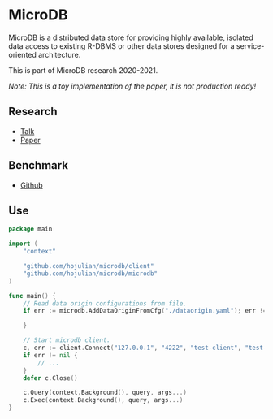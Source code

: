 # MicroDB

MicroDB is a distributed data store for providing highly available, isolated data access to existing R-DBMS or other data stores designed for a service-oriented architecture.

This is part of MicroDB research 2020-2021.

*Note: This is a toy implementation of the paper, it is not production ready!*

## Research

- [Talk](https://youtu.be/vE_--8faZkE)
- [Paper](https://search.library.brandeis.edu/permalink/01BRAND_INST/nmaao4/alma9923987793901921)

## Benchmark

- [Github](https://github.com/hojulian/mdb-bench)

## Use

```go
package main

import (
    "context"

    "github.com/hojulian/microdb/client"
    "github.com/hojulian/microdb/microdb"
)

func main() {
    // Read data origin configurations from file.
    if err := microdb.AddDataOriginFromCfg("./dataorigin.yaml"); err != nil {

    }

    // Start microdb client.
    c, err := client.Connect("127.0.0.1", "4222", "test-client", "test-cluster", "test_table")
    if err != nil {
        // ...
    }
    defer c.Close()

    c.Query(context.Background(), query, args...)
    c.Exec(context.Background(), query, args...)
}
```
